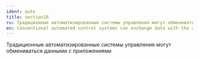 ```yaml
---
ident: auto
title: section16
ru: Традиционные автоматизированные системы управления могут обмениваться данными с приложениями
en: Conventional automated control systems can exchange data with the applications
---
```


Традиционные автоматизированные системы управления могут обмениваться данными с приложениями
